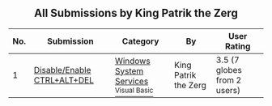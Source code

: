 ﻿<div align="center">

## All Submissions by King Patrik the Zerg

</div>

No.  | Submission | Category | By   | User Rating
---- | ---------- | -------- | ---- | -----------
1 | [Disable/Enable CTRL\+ALT\+DEL<br />](https://github.com/Planet-Source-Code/king-patrik-the-zerg-disable-enable-ctrl-alt-del__1-1494) | [Windows System Services<br /><sup>Visual Basic</sup>](../ByCategory/windows-system-services__1-35.md) | King Patrik the Zerg | 3.5 (7 globes from 2 users)
